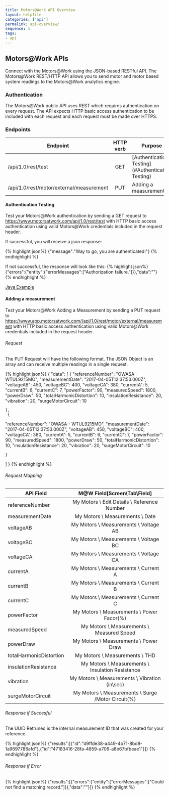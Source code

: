 ```yaml
---
title: Motors@Work API Overview
layout: helpfile
categories: ['api']
permalink: api-overview/
sequence: 1
tags:
- api
---
```

## Motors@Work APIs
Connect with the Motors@Work using the JSON-based RESTful API.  The Motors@Work REST/HTTP API allows you to send motor and motor based system readings to the Motors@Work analytics engine.

### Authentication
The Motors@Work public API uses REST which requires authentication on every request. The API expects HTTP basic access authentication to be included with each request and each request must be made over HTTPS.

### Endpoints

| Endpoint                                                      | HTTP verb     | Purpose                  |
| ------------------------------------------------------------- |:-------------:| ------------------------ |
| /api/1.0/rest/test                                            | GET           | [Authentication Testing](#Authentication Testing) |
| /api/1.0/rest/motor/external/measurement                      | PUT           | Adding a measurement     |

#### <a name="Authentication Testing"></a> Authentication Testing
Test your Motors@Work authentication by sending a GET request to https://www.motorsatwork.com/api/1.0/rest/test with HTTP basic access authentication using valid Motors@Work credentials included in the request header.

If successful, you will receive a json response:

{% highlight json%}
  {"message":"Way to go, you are authenticated!"}
{% endhighlight %}

If not successful, the response will look like this:
{% highlight json%}
  {"errors":{"entity":{"errorMessages":["Authorization failure."]}},"data":""}
{% endhighlight %}

[Java Example](/api-overview-java-authentication/)

#### <a name="Adding a measurement"></a> Adding a measurement
Test your Motors@Work Adding a Measurement by sending a PUT request to https://www.app.motorsatwork.com//api/1.0/rest/motor/external/measurement with HTTP basic access authentication using valid Motors@Work credentials included in the request header.

###### Request 

The PUT Request will have the following format. The JSON Object is an array and can receive multiple readings in a single request. 

{% highlight json%}
 {
  "data": [
    {
  "referenceNumber": "OWASA - WTUL9215MO",
  "measurementDate": "2017-04-05T12:37:53.000Z",
  "voltageAB": 450,
  "voltageBC": 400,
  "voltageCA": 380,
  "currentA": 5,
  "currentB": 6,
  "currentC": 7,
  "powerFactor": 90,
   "measuredSpeed": 1800,
   "powerDraw": 50,
   "totalHarmonicDistortion": 10,
   "insulationResistance": 20,
   "vibration": 20,
   "surgeMotorCircuit": 10 
   
	},
	 {
  "referenceNumber": "OWASA - WTUL9215MO",
  "measurementDate": "2017-04-05T12:37:53.000Z",
  "voltageAB": 450,
  "voltageBC": 400,
  "voltageCA": 380,
  "currentA": 5,
  "currentB": 6,
  "currentC": 7,
  "powerFactor": 90,
   "measuredSpeed": 1800,
   "powerDraw": 50,
   "totalHarmonicDistortion": 10,
   "insulationResistance": 20,
   "vibration": 20,
   "surgeMotorCircuit": 10 
   
	}
  ]
}
{% endhighlight %}

###### Request Mapping

| API Field                                                     | M@W Field[Screen\Tab\Field]     |  
| ------------------------------------------------------------- |:-------------:|  
| referenceNumber                                           	| My Motors \ Edit Details \ Reference Number            |  
| measurementDate                     				| My Motors \ Measurements \ Date           |  
| voltageAB                     				| My Motors \ Measurements \ Voltage AB           |  
| voltageBC                     				| My Motors \ Measurements \ Voltage BC           |  
| voltageCA                     				| My Motors \ Measurements \ Voltage CA           |  
| currentA	                     				| My Motors \ Measurements \ Current A           |  
| currentB	                     				| My Motors \ Measurements \ Current B           |  
| currentC	                     				| My Motors \ Measurements \ Current C           |  
| powerFactor                     				| My Motors \ Measurements \ Power Facor(%)           |  
| measuredSpeed                     				| My Motors \ Measurements \ Measured Speed           |
| powerDraw                     				| My Motors \ Measurements \ Power Draw           |
| totalHarmonicDistortion                			| My Motors \ Measurements \ THD           |
| insulationResistance                     			| My Motors \ Measurements \ Insulation Resistance           |
| vibration		                     			| My Motors \ Measurements \ Vibration (in\sec)           |
| surgeMotorCircuit                     			| My Motors \ Measurements \ Surge /Motor Circuit(%)           |

###### Response if Succesful

The UUID Retruned is the internal measurement ID that was created for your reference.

{% highlight json%}
  {"results":[{"id":"d9ffde38-a449-4b71-8bd8-1a9697786afd"},{"id":"47183416-28fa-4859-a706-a8b67bfbeae1"}]}
{% endhighlight %}

###### Response if Error

{% highlight json%}
  {"results":[{"errors":{"entity":{"errorMessages":["Could not find a matching record."]}},"data":""}]}
{% endhighlight %}



